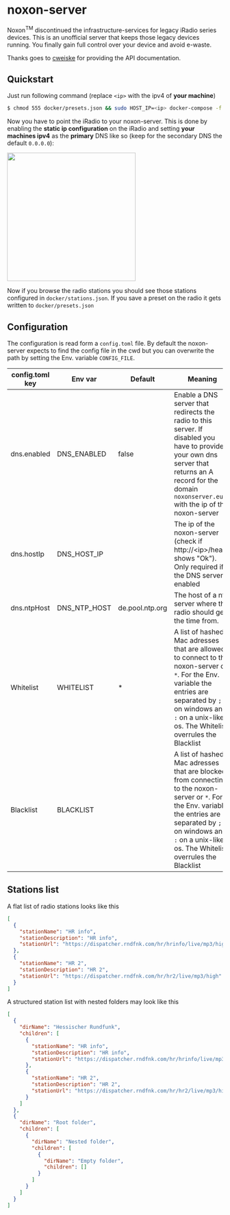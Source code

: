 # noxon-server

Noxon<sup>TM</sup> discontinued the infrastructure-services for legacy iRadio series devices. This is an unofficial server that keeps those legacy devices running. You finally gain full control over your device and avoid e-waste.

Thanks goes to [cweiske](https://github.com/cweiske/noxon-api) for providing the API documentation.

## Quickstart

Just run following command (replace `<ip>` with the ipv4 of **your machine**)

```bash
$ chmod 555 docker/presets.json && sudo HOST_IP=<ip> docker-compose -f docker/docker-compose.yaml up
```

Now you have to point the iRadio to your noxon-server. This is done by enabling the **static ip configuration** on the iRadio and setting **your machines ipv4** as the **primary** DNS like so (keep for the secondary DNS the default `0.0.0.0`):

<img src="https://user-images.githubusercontent.com/18425553/189549696-fa4c5c63-8860-4596-b7c8-a403240b97be.png"  width="300">

Now if you browse the radio stations you should see those stations configured in `docker/stations.json`. If you save a preset on the radio it gets written to `docker/presets.json`

## Configuration

The configuration is read form a `config.toml` file. By default the noxon-server expects to find the config file in the cwd but you can overwrite the path by setting the Env. variable `CONFIG_FILE`.

| config.toml key | Env var      | Default         | Meaning                                                                                                                                                                                                                       |
| --------------- | ------------ | --------------- | ----------------------------------------------------------------------------------------------------------------------------------------------------------------------------------------------------------------------------- |
| dns.enabled     | DNS_ENABLED  | false           | Enable a DNS server that redirects the radio to this server. If disabled you have to provide your own dns server that returns an A record for the domain `noxonserver.eu` with the ip of the noxon-server                     |
| dns.hostIp      | DNS_HOST_IP  |                 | The ip of the noxon-server (check if http://\<ip\>/health shows "Ok"). Only required if the DNS server is enabled                                                                                                             |
| dns.ntpHost     | DNS_NTP_HOST | de.pool.ntp.org | The host of a ntp server where the radio should get the time from.                                                                                                                                                            |
| Whitelist       | WHITELIST    | \*              | A list of hashed Mac adresses that are allowed to connect to the noxon-server or `*`. For the Env. variable the entries are separated by `;` on windows and `:` on a unix-like os. The Whitelist overrules the Blacklist      |
| Blacklist       | BLACKLIST    |                 | A list of hashed Mac adresses that are blocked from connecting to the noxon-server or `*`. For the Env. variable the entries are separated by `;` on windows and `:` on a unix-like os. The Whitelist overrules the Blacklist |

## Stations list

A flat list of radio stations looks like this

```json
[
  {
    "stationName": "HR info",
    "stationDescription": "HR info",
    "stationUrl": "https://dispatcher.rndfnk.com/hr/hrinfo/live/mp3/high"
  },
  {
    "stationName": "HR 2",
    "stationDescription": "HR 2",
    "stationUrl": "https://dispatcher.rndfnk.com/hr/hr2/live/mp3/high"
  }
]
```

A structured station list with nested folders may look like this

```json
[
  {
    "dirName": "Hessischer Rundfunk",
    "children": [
      {
        "stationName": "HR info",
        "stationDescription": "HR info",
        "stationUrl": "https://dispatcher.rndfnk.com/hr/hrinfo/live/mp3/high"
      },
      {
        "stationName": "HR 2",
        "stationDescription": "HR 2",
        "stationUrl": "https://dispatcher.rndfnk.com/hr/hr2/live/mp3/high"
      }
    ]
  },
  {
    "dirName": "Root folder",
    "children": [
      {
        "dirName": "Nested folder",
        "children": [
          {
            "dirName": "Empty folder",
            "children": []
          }
        ]
      }
    ]
  }
]
```
